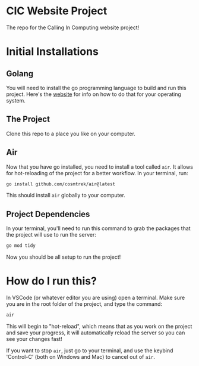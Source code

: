 # CIC Website Project

The repo for the Calling In Computing website project!

# Initial Installations

## Golang

You will need to install the go programming language to build and run this project.
Here's the [website](https://go.dev/) for info on how to do that for your operating system.

## The Project

Clone this repo to a place you like on your computer.

## Air

Now that you have go installed, you need to install a tool called `air`. It allows for
hot-reloading of the project for a better workflow. In your terminal, run:
```sh
go install github.com/cosmtrek/air@latest
```
This should install `air` globally to your computer.

## Project Dependencies

In your terminal, you'll need to run this command to grab the packages that the
project will use to run the server:
```sh
go mod tidy
```

Now you should be all setup to run the project!

# How do I run this?

In VSCode (or whatever editor you are using) open a terminal. Make sure you
are in the root folder of the project, and type the command:
```sh
air
```

This will begin to "hot-reload", which means that as you work on the project and save
your progress, it will automatically reload the server so you can see your changes
fast!

If you want to stop `air`, just go to your terminal, and use the keybind 'Control-C'
(both on Windows and Mac) to cancel out of `air`.
